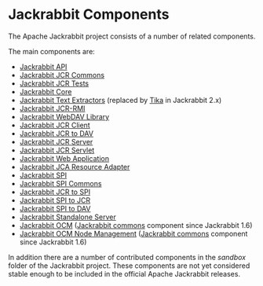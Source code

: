 <!--
   Licensed to the Apache Software Foundation (ASF) under one or more
   contributor license agreements.  See the NOTICE file distributed with
   this work for additional information regarding copyright ownership.
   The ASF licenses this file to You under the Apache License, Version 2.0
   (the "License"); you may not use this file except in compliance with
   the License.  You may obtain a copy of the License at

       http://www.apache.org/licenses/LICENSE-2.0

   Unless required by applicable law or agreed to in writing, software
   distributed under the License is distributed on an "AS IS" BASIS,
   WITHOUT WARRANTIES OR CONDITIONS OF ANY KIND, either express or implied.
   See the License for the specific language governing permissions and
   limitations under the License.
-->

Jackrabbit Components
=====================
The Apache Jackrabbit project consists of a number of related components.

The main components are:

* [Jackrabbit API](components/jackrabbit-api.html)
* [Jackrabbit JCR Commons](components/jackrabbit-jcr-commons.html)
* [Jackrabbit JCR Tests](components/jackrabbit-jcr-tests.html)
* [Jackrabbit Core](components/jackrabbit-core.html)
* [Jackrabbit Text Extractors](components/jackrabbit-text-extractors.html) (replaced by [Tika](http://lucene.apache.org/tika/) in Jackrabbit 2.x)
* [Jackrabbit JCR-RMI](components/jackrabbit-jcr-rmi.html)
* [Jackrabbit WebDAV Library](components/jackrabbit-webdav-library.html)
* [Jackrabbit JCR Client](components/jackrabbit-jcr-client.html)
* [Jackrabbit JCR to DAV](components/jackrabbit-jcr-to-dav.html)
* [Jackrabbit JCR Server](components/jackrabbit-jcr-server.html)
* [Jackrabbit JCR Servlet](components/jackrabbit-jcr-servlet.html)
* [Jackrabbit Web Application](components/jackrabbit-web-application.html)
* [Jackrabbit JCA Resource Adapter](components/jackrabbit-jca-resource-adapter.html)
* [Jackrabbit SPI](components/jackrabbit-spi.html)
* [Jackrabbit SPI Commons](components/jackrabbit-spi-commons.html)
* [Jackrabbit JCR to SPI](components/jackrabbit-jcr-to-spi.html)
* [Jackrabbit SPI to JCR](components/jackrabbit-spi-to-jcr.html)
* [Jackrabbit SPI to DAV](components/jackrabbit-spi-to-dav.html)
* [Jackrabbit Standalone Server](standalone-server.html)
* [Jackrabbit OCM](components/jackrabbit-ocm.html) ([Jackrabbit commons](http://jackrabbit.apache.org/commons/) component since Jackrabbit 1.6)
* [Jackrabbit OCM Node Management](components/jackrabbit-ocm-node-management.html) ([Jackrabbit commons](http://jackrabbit.apache.org/commons/) component since Jackrabbit 1.6)

In addition there are a number of contributed components in the *sandbox*
folder of the Jackrabbit project. These components are not yet considered
stable enough to be included in the official Apache Jackrabbit releases.
